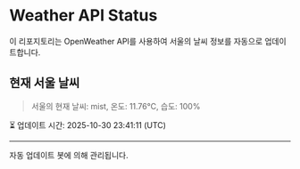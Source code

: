 
# Weather API Status

이 리포지토리는 OpenWeather API를 사용하여 서울의 날씨 정보를 자동으로 업데이트합니다.

## 현재 서울 날씨
> 서울의 현재 날씨: mist, 온도: 11.76°C, 습도: 100%

⏳ 업데이트 시간: 2025-10-30 23:41:11 (UTC)

---
자동 업데이트 봇에 의해 관리됩니다.
